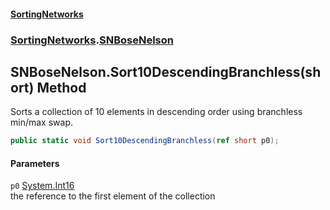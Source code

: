 #### [SortingNetworks](index.md 'index')
### [SortingNetworks](SortingNetworks.md 'SortingNetworks').[SNBoseNelson](SortingNetworks_SNBoseNelson.md 'SortingNetworks.SNBoseNelson')
## SNBoseNelson.Sort10DescendingBranchless(short) Method
Sorts a collection of 10 elements in descending order using branchless min/max swap.  
```csharp
public static void Sort10DescendingBranchless(ref short p0);
```
#### Parameters
<a name='SortingNetworks_SNBoseNelson_Sort10DescendingBranchless(short)_p0'></a>
`p0` [System.Int16](https://docs.microsoft.com/en-us/dotnet/api/System.Int16 'System.Int16')  
the reference to the first element of the collection
  
